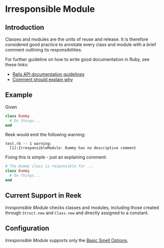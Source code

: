 # Irresponsible Module

## Introduction

Classes and modules are the units of reuse and release. It is therefore
considered good practice to annotate every class and module with a brief
comment outlining its responsibilities.

For further guideline on how to write good documentation in Ruby, see these
links:
- [Rails API documentation guidelines](http://edgeguides.rubyonrails.org/api_documentation_guidelines.html)
- [Comment should explain why](https://blog.codinghorror.com/code-tells-you-how-comments-tell-you-why/)

## Example

Given

```Ruby
class Dummy
  # Do things...
end
```

Reek would emit the following warning:

```
test.rb -- 1 warning:
  [1]:IrresponsibleModule: Dummy has no descriptive comment
```

Fixing this is simple - just an explaining comment:

```Ruby
# The Dummy class is responsible for ...
class Dummy
  # Do things...
end
```

## Current Support in Reek

_Irresponsible Module_ checks classes and modules, including those
created through `Struct.new` and `Class.new` and directly assigned to a constant.

## Configuration

_Irresponsible Module_ supports only the [Basic Smell Options](Basic-Smell-Options.md).
